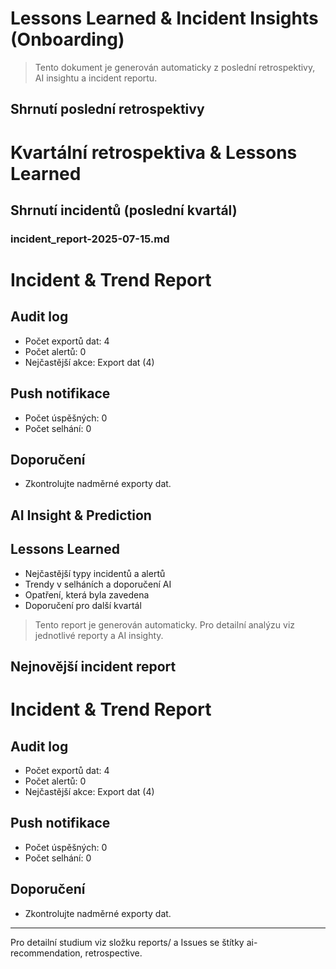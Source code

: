 # Lessons Learned & Incident Insights (Onboarding)

> Tento dokument je generován automaticky z poslední retrospektivy, AI insightu a incident reportu.

## Shrnutí poslední retrospektivy
# Kvartální retrospektiva & Lessons Learned

## Shrnutí incidentů (poslední kvartál)
### incident_report-2025-07-15.md
# Incident & Trend Report

## Audit log
- Počet exportů dat: 4
- Počet alertů: 0
- Nejčastější akce: Export dat (4)

## Push notifikace
- Počet úspěšných: 0
- Počet selhání: 0

## Doporučení
- Zkontrolujte nadměrné exporty dat.



## AI Insight & Prediction

## Lessons Learned
- Nejčastější typy incidentů a alertů
- Trendy v selháních a doporučení AI
- Opatření, která byla zavedena
- Doporučení pro další kvartál

> Tento report je generován automaticky. Pro detailní analýzu viz jednotlivé reporty a AI insighty.


## Nejnovější incident report
# Incident & Trend Report

## Audit log
- Počet exportů dat: 4
- Počet alertů: 0
- Nejčastější akce: Export dat (4)

## Push notifikace
- Počet úspěšných: 0
- Počet selhání: 0

## Doporučení
- Zkontrolujte nadměrné exporty dat.


---
Pro detailní studium viz složku reports/ a Issues se štítky ai-recommendation, retrospective.
